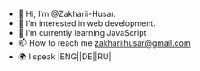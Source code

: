 - 👋 Hi, I’m @Zakharii-Husar.
- 👀 I’m interested in web development.
- 🌱 I’m currently learning JavaScript
- 📫 How to reach me zakhariihusar@gmail.com
- 🌍 I speak |ENG||DE||RU|
<!---
Zakharii-Husar/Zakharii-Husar is a ✨ special ✨ repository because its `README.md` (this file) appears on your GitHub profile.
You can click the Preview link to take a look at your changes.
--->
